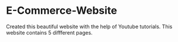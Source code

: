 # E-Commerce-Website
Created this beautiful website with the help of Youtube tutorials. This website contains 5 diffferent pages.

